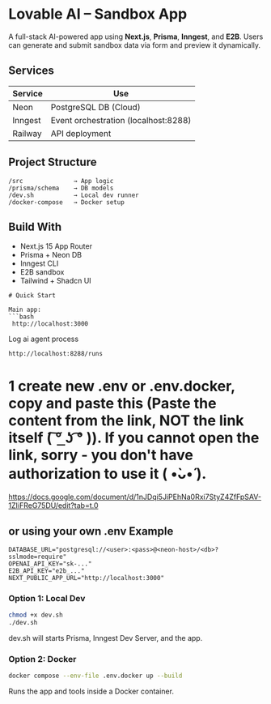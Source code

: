 # Lovable AI – Sandbox App

A full-stack AI-powered app using **Next.js**, **Prisma**, **Inngest**, and **E2B**. Users can generate and submit sandbox data via form and preview it dynamically.


## Services

| Service | Use                                  |
| ------- | ------------------------------------ |
| Neon    | PostgreSQL DB (Cloud)                |
| Inngest | Event orchestration (localhost:8288) |
| Railway | API deployment                       |


## Project Structure

```
/src              → App logic
/prisma/schema    → DB models
/dev.sh           → Local dev runner
/docker-compose   → Docker setup
```

## Build With

* Next.js 15 App Router
* Prisma + Neon DB
* Inngest CLI
* E2B sandbox
* Tailwind + Shadcn UI

```
# Quick Start

Main app:
```bash
 http://localhost:3000
```

Log ai agent process
```bash
http://localhost:8288/runs
```

# 1 create new .env or .env.docker, copy and paste this (Paste the content from the link, NOT the link itself ( ͠° ͟ʖ ͡° )). If you cannot open the link, sorry - you don't have authorization to use it ( •̀ᴗ•́ ).

https://docs.google.com/document/d/1nJDqi5JiPEhNa0Rxi7StyZ4ZfFpSAV-1ZIiFReG75DU/edit?tab=t.0


## or using your own .env Example

```env
DATABASE_URL="postgresql://<user>:<pass>@<neon-host>/<db>?sslmode=require"
OPENAI_API_KEY="sk-..."
E2B_API_KEY="e2b_..."
NEXT_PUBLIC_APP_URL="http://localhost:3000"
```

### Option 1: Local Dev

```bash
chmod +x dev.sh
./dev.sh
```
dev.sh will starts Prisma, Inngest Dev Server, and the app.

### Option 2: Docker


```bash
docker compose --env-file .env.docker up --build
```

Runs the app and tools inside a Docker container.
